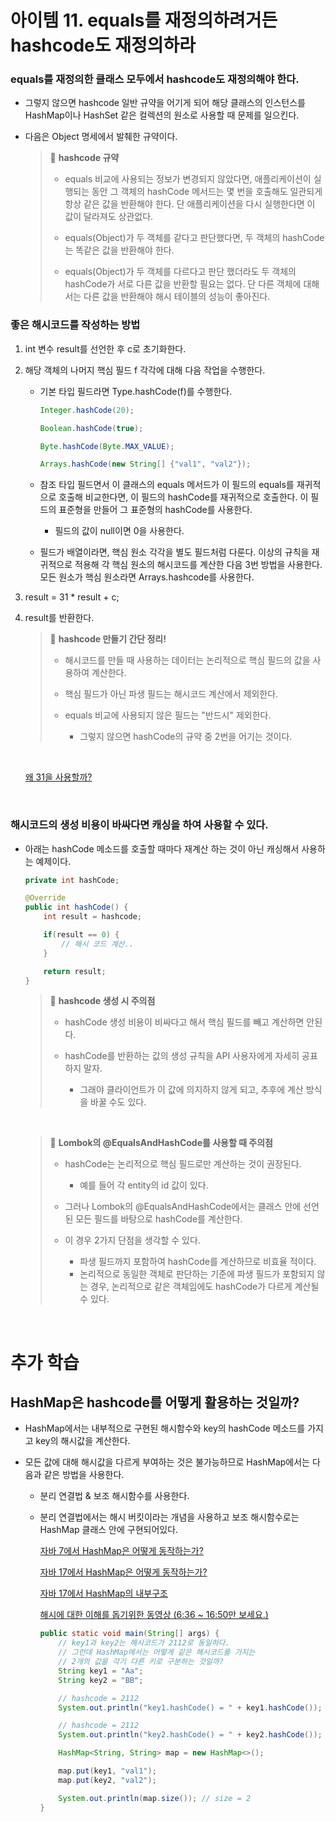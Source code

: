 # 아이템 11. equals를 재정의하려거든 hashcode도 재정의하라

### equals를 재정의한 클래스 모두에서 hashcode도 재정의해야 한다.
- 그렇지 않으면 hashcode 일반 규약을 어기게 되어 해당 클래스의 인스턴스를 HashMap이나 HashSet 같은 컬렉션의 원소로 사용할 때 문제를 일으킨다.
- 다음은 Object 명세에서 발췌한 규약이다.

    > 📌 **hashcode 규약**
    >
    > - equals 비교에 사용되는 정보가 변경되지 않았다면, 애플리케이션이 실행되는 동안 그 객체의 hashCode 메서드는 몇 번을 호출해도 일관되게 항상 같은 값을 반환해야 한다. 단 애플리케이션을 다시 실행한다면 이 값이 달라져도 상관없다.
    >
    > - equals(Object)가 두 객체를 같다고 판단했다면, 두 객체의 hashCode는 똑같은 값을 반환해야 한다.
    >
    > - equals(Object)가 두 객체를 다르다고 판단 했더라도 두 객체의 hashCode가 서로 다른 값을 반환할 필요는 없다. 단 다른 객체에 대해서는 다른 값을 반환해야 해시 테이블의 성능이 좋아진다.

### 좋은 해시코드를 작성하는 방법
1. int 변수 result를 선언한 후 c로 초기화한다.
 
2. 해당 객체의 나머지 핵심 필드 f 각각에 대해 다음 작업을 수행한다.
    - 기본 타입 필드라면 Type.hashCode(f)를 수행한다.
  
        ```java
        Integer.hashCode(20);

        Boolean.hashCode(true);

        Byte.hashCode(Byte.MAX_VALUE);

        Arrays.hashCode(new String[] {"val1", "val2"});

        ```

    - 참조 타입 필드면서 이 클래스의 equals 메서드가 이 필드의 equals를 재귀적으로 호출해 비교한다면, 이 필드의 hashCode를 재귀적으로 호출한다. 이 필드의 표준형을 만들어 그 표준형의 hashCode를 사용한다.
      - 필드의 값이 null이면 0을 사용한다.
    
    - 필드가 배열이라면, 핵심 원소 각각을 별도 필드처럼 다룬다. 이상의 규칙을 재귀적으로 적용해 각 핵심 원소의 해시코드를 계산한 다음 3번 방법을 사용한다. 모든 원소가 핵심 원소라면 Arrays.hashcode를 사용한다.
  
3. result = 31 * result + c;
4. result를 반환한다.

    > 📌 **hashcode 만들기 간단 정리!**
    >
    > - 해시코드를 만들 때 사용하는 데이터는 논리적으로 핵심 필드의 값을 사용하여 계산한다.
    >
    > - 핵심 필드가 아닌 파생 필드는 해시코드 계산에서 제외한다.
    > - equals 비교에 사용되지 않은 필드는 "반드시" 제외한다.
    >   - 그렇지 않으면 hashCode의 규약 중 2번을 어기는 것이다.

    <br>

    [왜 31을 사용할까?](https://velog.io/@indongcha/hashCode%EC%99%80-31)

    <br>

### 해시코드의 생성 비용이 바싸다면 캐싱을 하여 사용할 수 있다.

- 아래는 hashCode 메소드를 호출할 때마다 재계산 하는 것이 아닌 캐싱해서 사용하는 예제이다.

    ```java
    private int hashCode;

    @Override
    public int hashCode() {
        int result = hashcode;

        if(result == 0) {
            // 해시 코드 계산..
        }

        return result;
    }
    
    ```

    > 📌 **hashcode 생성 시 주의점**
    >
    > - hashCode 생성 비용이 비싸다고 해서 핵심 필드를 빼고 계산하면 안된다.
    >
    > - hashCode를 반환하는 값의 생성 규칙을 API 사용자에게 자세히 공표하지 말자.
    >   - 그래야 클라이언트가 이 값에 의지하지 않게 되고, 추후에 계산 방식을 바꿀 수도 있다.

    <br>

    > 📌 **Lombok의 @EqualsAndHashCode를 사용할 때 주의점**
    >
    > - hashCode는 논리적으로 핵심 필드로만 계산하는 것이 권장된다.
    >   - 예를 들어 각 entity의 id 값이 있다.
    >
    > - 그러나 Lombok의 @EqualsAndHashCode에서는 클래스 안에 선언된 모든 필드를 바탕으로 hashCode를 계산한다. 
    >
    > - 이 경우 2가지 단점을 생각할 수 있다.
    >   - 파생 필드까지 포함하여 hashCode를 계산하므로 비효율 적이다.
    >   - 논리적으로 동일한 객체로 판단하는 기준에 파생 필드가 포함되지 않는 경우, 논리적으로 같은 객체임에도 hashCode가 다르게 계산될 수 있다.


<br>

# 추가 학습

## HashMap은 hashcode를 어떻게 활용하는 것일까?
- HashMap에서는 내부적으로 구현된 해시함수와 key의 hashCode 메소드를 가지고 key의 해시값을 계산한다.
  
- 모든 값에 대해 해시값을 다르게 부여하는 것은 불가능하므로 HashMap에서는 다음과 같은 방법을 사용한다.
  
  - 분리 연결법 & 보조 해시함수를 사용한다.
  - 분리 연결법에서는 해시 버킷이라는 개념을 사용하고 보조 해시함수로는 HashMap 클래스 안에 구현되어있다.


    [자바 7에서 HashMap은 어떻게 동작하는가?](https://d2.naver.com/helloworld/831311)

    [자바 17에서 HashMap은 어떻게 동작하는가?](https://howtodoinjava.com/java/collections/hashmap/how-hashmap-works-in-java/)

    [자바 17에서 HashMap의 내부구조](https://howtodoinjava.com/java/collections/hashmap/how-hashmap-works-in-java/)

    [해시에 대한 이해를 돕기위한 동영상 (6:36 ~ 16:50만 보세요.)](https://www.youtube.com/watch?v=S7vni1hdsZE)

    ```java
    public static void main(String[] args) {
		// key1과 key2는 해시코드가 2112로 동일하다.
		// 그런데 HashMap에서는 어떻게 같은 해시코드를 가지는
		// 2개의 값을 각기 다른 키로 구분하는 것일까?
		String key1 = "Aa";
		String key2 = "BB";

        // hashcode = 2112
		System.out.println("key1.hashCode() = " + key1.hashCode()); 

        // hashcode = 2112
		System.out.println("key2.hashCode() = " + key2.hashCode());

		HashMap<String, String> map = new HashMap<>();

		map.put(key1, "val1");
		map.put(key2, "val2");

		System.out.println(map.size()); // size = 2
	}
    ```